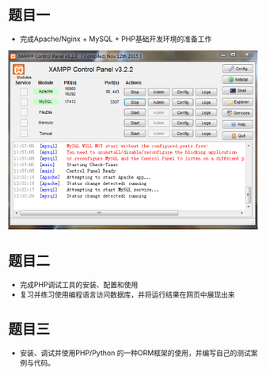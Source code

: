 # 题目一

* 完成Apache/Nginx + MySQL + PHP基础开发环境的准备工作

![image](https://github.com/Willhelmina/The-Principals-of-Database/blob/master/Lesson%2009/XAMPP.PNG)

# 题目二

* 完成PHP调试工具的安装、配置和使用
* 复习并练习使用编程语言访问数据库，并将运行结果在网页中展现出来

# 题目三

* 安装、调试并使用PHP/Python 的一种ORM框架的使用，并编写自己的测试案例与代码。
